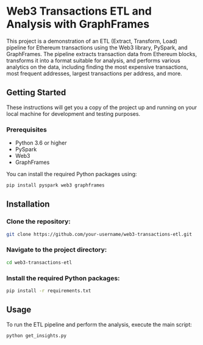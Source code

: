 # Web3 Transactions ETL and Analysis with GraphFrames

This project is a demonstration of an ETL (Extract, Transform, Load) pipeline for Ethereum transactions using the Web3 library, PySpark, and GraphFrames. The pipeline extracts transaction data from Ethereum blocks, transforms it into a format suitable for analysis, and performs various analytics on the data, including finding the most expensive transactions, most frequent addresses, largest transactions per address, and more.

## Getting Started

These instructions will get you a copy of the project up and running on your local machine for development and testing purposes.

### Prerequisites

- Python 3.6 or higher
- PySpark
- Web3
- GraphFrames

You can install the required Python packages using:

```bash
pip install pyspark web3 graphframes
```

## Installation

### Clone the repository:

```bash
git clone https://github.com/your-username/web3-transactions-etl.git

```
### Navigate to the project directory:

```bash
cd web3-transactions-etl

```
### Install the required Python packages:

```bash
pip install -r requirements.txt

```

## Usage

To run the ETL pipeline and perform the analysis, execute the main script:

```bash
python get_insights.py

```

